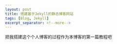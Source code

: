 ```yaml
---
layout: post
title: 搭建基于Jekyll的静态博客网站
tags: [Blog, Jekyll]
excerpt_separator: <!--more-->
---
```

把我搭建这个个人博客的过程作为本博客的第一篇教程吧


